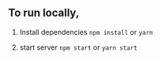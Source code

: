 ## To run locally,

1. Install dependencies
   `npm install`
   or
   `yarn`

2. start server
   `npm start`
   or
   `yarn start`
